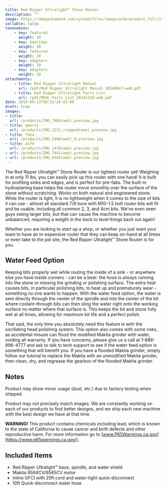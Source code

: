 ```yaml
---
title: Red Ripper Ultralight™ Stone Router
description: ""
image: https://omegadiamond.com/system/files/imagecache/product_full/images/products/IMG_6600%28web%29.jpg
sellable: false
taxonomies: 
    - key: featured
      weight: 30
    - key: bearings
      weight: 50
    - key: featured
      weight: 20
    - key: adapters
      weight: 10
    - key: adapters
      weight: 10
attachments:
    - title: Red Ripper Ultralight Manual
      url: /pdf/Red Ripper Ultralight Manual 20140617-web.pdf
    - title: Red Ripper Ultralight Parts List
      url: /pdf/RRUL Parts List_20141210-web.pdf
date: 2018-09-13T10:52:28-07:00
draft: true
images:
- title:
  url: /products/IMG_7465(web).preview.jpg
- title: qwerty
  url: /products/IMG_2211_cropped(web).preview.jpg
- title: fdsa
  url: /products/IMG_1498(web)_0.preview.jpg
- title: asfd
  url: /products/IMG_1479(web).preview.jpg
- url: /products/IMG_7441(web).preview.jpg
- url: /products/IMG_6542(web).preview.jpg
---
```


The Red Ripper Ultralight™ Stone Router is our lightest router yet! Weighing in at only 11 lbs, you can easily pick up this router with one hand! It is built for profiling sinks and edges, and is perfect for pre-fabs. The built-in hydroplaning base helps the router move smoothly over the surface of the stone without scratching. Works on both natural and engineered stone. While the router is light, it is no lightweight when it comes to the size of bits it can use - almost all standard 7/8 bore with M10-1.5 bolt router bits will fit and be usable, including all common 2, 3, and 4cm bits.  We've even seen guys swing larger bits, but that can cause the machine to become unbalanced, requiring a weight in the back to level things back out again!

Whether you are looking to start up a shop, or whether you just want your team to have an in-expensive router that they can keep on-hand at all times or even take to the job site, the Red Ripper Ultralight™ Stone Router is for you.

## Water Feed Option
   
Keeping bits properly wet while routing the inside of a sink - or anywhere else you have inside corners - can be a bear: the hose is always running into the stone or missing the grinding or polishing surface. The extra heat causes bits, in particular polishing bits, to heat up and prematurely wear - something no one wants to happen. With the water feed option, the water is sent directly through the center of the spindle and into the center of the bit where coolant-through bits can then sling the water right onto the working surface no matter where that surface is. This keeps the bit and stone fully wet at all times, allowing for maximum bit life and a perfect polish.

That said, the only time you absolutely need this feature is with the oscillating head polishing system. This option also comes with some risks, as accidental misuse can flood the modified Makita grinder with water, voiding all warranty. If you have concerns, please give us a call at 1-888-996-4777 and ask to talk to tech support to see if the water feed option is something that will benefit you. If you have a flooded Makita grinder, simply follow our tutorial to replace the Makita with an unmodified Makita grinder, then clean, dry, and regrease the gearbox of the flooded Makita grinder.

## Notes 

Product may show minor usage (dust, etc.) due to factory testing when shipped.

Product may not precisely match images. We are constantly working on each of our products to find better designs, and we ship each new machine with the best design we have at that time.

**WARNING!** This product contains chemicals including lead, which is known to the state of California to cause cancer and birth defects and other reproductive harm. 
For more information go to [www.P65Warnings.ca.gov](https://www.p65warnings.ca.gov/).

## Included Items

* Red Ripper Ultralight™ base, spindle, and water shield
* Makita 9564CV/9565CV motor
* Inline GFCI with 25ft cord and water-tight quick-disconnect
* 10ft Quick-disconnect water hose